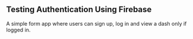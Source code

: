 ## Testing Authentication Using Firebase

A simple form app where users can sign up, log in and view a dash only if logged in.

